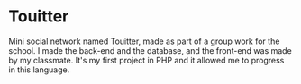 # Touitter
Mini social network named Touitter, made as part of a group work for the school.
I made the back-end and the database, and the front-end was made by my classmate.
It's my first project in PHP and it allowed me to progress in this language.
